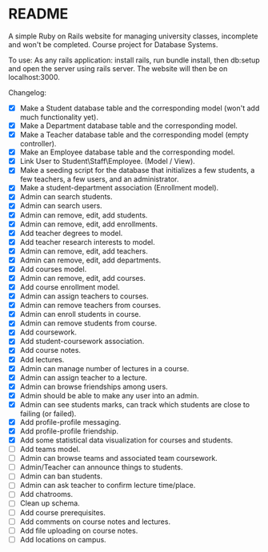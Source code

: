 # README

A simple Ruby on Rails website for managing university classes, incomplete and won't be completed. Course project for Database Systems.

To use:
As any rails application: install rails, run bundle install, then db:setup and open the server using rails server. The website will then be on localhost:3000.

Changelog:
- [x] Make a Student database table and the corresponding model (won't add much functionality yet).
- [x] Make a Department database table and the corresponding model.
- [x] Make a Teacher database table and the corresponding model (empty controller).
- [x] Make an Employee database table and the corresponding model.
- [x] Link User to Student\Staff\Employee. (Model / View).
- [x] Make a seeding script for the database that initializes a few students, a few teachers, a few users, and an administrator.
- [x] Make a student-department association (Enrollment model).
- [x] Admin can search students.
- [x] Admin can search users.
- [x] Admin can remove, edit, add students.
- [x] Admin can remove, edit, add enrollments.
- [x] Add teacher degrees to model.
- [x] Add teacher research interests to model.
- [x] Admin can remove, edit, add teachers.
- [x] Admin can remove, edit, add departments.
- [x] Add courses model.
- [x] Admin can remove, edit, add courses.
- [x] Add course enrollment model.
- [x] Admin can assign teachers to courses.
- [x] Admin can remove teachers from courses.
- [x] Admin can enroll students in course.
- [x] Admin can remove students from course.
- [x] Add coursework.
- [x] Add student-coursework association.
- [x] Add course notes.
- [x] Add lectures.
- [x] Admin can manage number of lectures in a course.
- [x] Admin can assign teacher to a lecture.
- [x] Admin can browse friendships among users.
- [x] Admin should be able to make any user into an admin.
- [x] Admin can see students marks, can track which students are close to failing (or failed).
- [x] Add profile-profile messaging.
- [x] Add profile-profile friendship.
- [x] Add some statistical data visualization for courses and students.
- [ ] Add teams model.
- [ ] Admin can browse teams and associated team coursework.
- [ ] Admin/Teacher can announce things to students.
- [ ] Admin can ban students.
- [ ] Admin can ask teacher to confirm lecture time/place.
- [ ] Add chatrooms.
- [ ] Clean up schema.
- [ ] Add course prerequisites.
- [ ] Add comments on course notes and lectures.
- [ ] Add file uploading on course notes.
- [ ] Add locations on campus.
